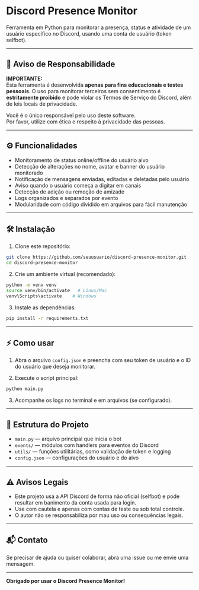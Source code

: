 # Discord Presence Monitor

Ferramenta em Python para monitorar a presença, status e atividade de um usuário específico no Discord, usando uma conta de usuário (token selfbot).

---

## 🚨 Aviso de Responsabilidade

**IMPORTANTE:**  
Esta ferramenta é desenvolvida **apenas para fins educacionais e testes pessoais**. O uso para monitorar terceiros sem consentimento é **estritamente proibido** e pode violar os Termos de Serviço do Discord, além de leis locais de privacidade.  

Você é o único responsável pelo uso deste software.  
Por favor, utilize com ética e respeito à privacidade das pessoas.

---

## ⚙️ Funcionalidades

- Monitoramento de status online/offline do usuário alvo  
- Detecção de alterações no nome, avatar e banner do usuário monitorado  
- Notificação de mensagens enviadas, editadas e deletadas pelo usuário  
- Aviso quando o usuário começa a digitar em canais  
- Detecção de adição ou remoção de amizade  
- Logs organizados e separados por evento  
- Modularidade com código dividido em arquivos para fácil manutenção  

---

## 🛠️ Instalação

1. Clone este repositório:

```bash
git clone https://github.com/seuusuario/discord-presence-monitor.git
cd discord-presence-monitor
```

2. Crie um ambiente virtual (recomendado):

```bash
python -m venv venv
source venv/bin/activate   # Linux/Mac
venv\Scripts\activate    # Windows
```

3. Instale as dependências:

```bash
pip install -r requirements.txt
```

---

## ⚡ Como usar

1. Abra o arquivo `config.json` e preencha com seu token de usuário e o ID do usuário que deseja monitorar.

2. Execute o script principal:

```bash
python main.py
```

3. Acompanhe os logs no terminal e em arquivos (se configurado).

---

## 📁 Estrutura do Projeto

- `main.py` — arquivo principal que inicia o bot  
- `events/` — módulos com handlers para eventos do Discord  
- `utils/` — funções utilitárias, como validação de token e logging  
- `config.json` — configurações do usuário e do alvo  

---

## ⚠️ Avisos Legais

- Este projeto usa a API Discord de forma não oficial (selfbot) e pode resultar em banimento da conta usada para login.  
- Use com cautela e apenas com contas de teste ou sob total controle.  
- O autor não se responsabiliza por mau uso ou consequências legais.

---

## 📬 Contato

Se precisar de ajuda ou quiser colaborar, abra uma issue ou me envie uma mensagem.

---

**Obrigado por usar o Discord Presence Monitor!**
